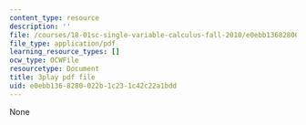 ```yaml
---
content_type: resource
description: ''
file: /courses/18-01sc-single-variable-calculus-fall-2010/e0ebb1368280022b1c231c42c22a1bdd_9v25gg2qJYE.pdf
file_type: application/pdf
learning_resource_types: []
ocw_type: OCWFile
resourcetype: Document
title: 3play pdf file
uid: e0ebb136-8280-022b-1c23-1c42c22a1bdd
---
```

None

